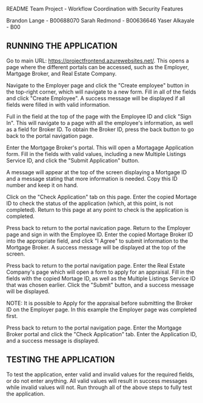 README
Team Project - Workflow Coordination with Security Features

Brandon Lange - B00688070
Sarah Redmond - B00636646
Yaser Alkayale - B00

RUNNING THE APPLICATION
------------------------------------------------------------------------------------------------------------------------------------------

Go to main URL: https://projectfrontend.azurewebsites.net/. This opens a page where the different portals can be accessed, such as the Employer, Martgage Broker, and Real Estate Company.

Navigate to the Employer page and click the "Create employee" button in the top-right corner, which will navigate to a new form. Fill in all of the fields and click "Create Employee". A success message will be displayed if all fields were filled in with valid information.

Full in the field at the top of the page with the Employee ID and click "Sign In". This will navigate to a page with all the employee's information, as well as a field for Broker ID. To obtain the Broker ID, press the back button to go back to the portal navigation page.

Enter the Mortgage Broker's portal. This will open a Mortagage Application form. Fill in the fields with valid values, including a new Multiple Listings Service ID, and click the "Submit Application" button.

A message will appear at the top of the screen displaying a Mortgage ID and a message stating that more information is needed. Copy this ID number and keep it on hand.

Click on the "Check Application" tab on this page. Enter the copied Mortage ID to check the status of the application (which, at this point, is not completed). Return to this page at any point to check is the application is completed. 

Press back to return to the portal navication page. Return to the Employer page and sign in with the Employee ID. Enter the copied Mortage Broker ID into the appropriate field, and click "I Agree" to submit information to the Mortgage Broker. A success message will be displayed at the top of the screen.

Press back to return to the portal navigation page. Enter the Real Estate Company's page which will open a form to apply for an appraisal. Fill in the fields with the copied Mortage ID, as well as the Multiple Listings Service ID that was chosen earlier. Click the "Submit" button, and a success message will be displayed.

NOTE: It is possible to Apply for the appraisal before submitting the Broker ID on the Employer page. In this example the Employer page was completed first.

Press back to return to the portal navigation page. Enter the Mortgage Broker portal and click the "Check Application" tab. Enter the Application ID, and a success message is displayed.


TESTING THE APPLICATION
------------------------------------------------------------------------------------------------------------------------------------------

To test the application, enter valid and invalid values for the required fields, or do not enter anything. All valid values will result in success messages while invalid values will not. Run through all of the above steps to fully test the application.
